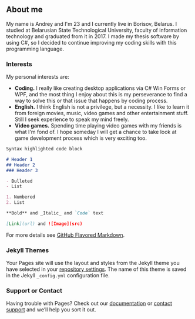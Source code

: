 ## About me

My name is Andrey and I'm 23 and I currently live in Borisov, Belarus. I studied at Belarusian State Technological University, faculty of information technology and graduated from it in 2017. I made my thesis software by using C#, so I decided to continue improving my coding skills with this programming language. 


### Interests

My personal interests are:
 - **Coding.** I really like creating desktop applications via C# Win Forms or WPF, and the most thing I enjoy about this is my perseverance to find a way to solve this or that issue that happens by coding process.
 -	**English.** I think English is not a privilege, but a necessity. I like to learn it from foreign movies, music, video games and other entertainment stuff. Still I seek experience to speak my mind freely.
 -	**Video games.** Spending time playing video games with my friends is what I'm fond of. I hope someday I will get a chance to take look at game development process which is very exciting too.

```markdown
Syntax highlighted code block

# Header 1
## Header 2
### Header 3

- Bulleted
- List

1. Numbered
2. List

**Bold** and _Italic_ and `Code` text

[Link](url) and ![Image](src)
```

For more details see [GitHub Flavored Markdown](https://guides.github.com/features/mastering-markdown/).

### Jekyll Themes

Your Pages site will use the layout and styles from the Jekyll theme you have selected in your [repository settings](https://github.com/OliCyrus/olicyrus.github.io/settings). The name of this theme is saved in the Jekyll `_config.yml` configuration file.

### Support or Contact

Having trouble with Pages? Check out our [documentation](https://help.github.com/categories/github-pages-basics/) or [contact support](https://github.com/contact) and we’ll help you sort it out.

